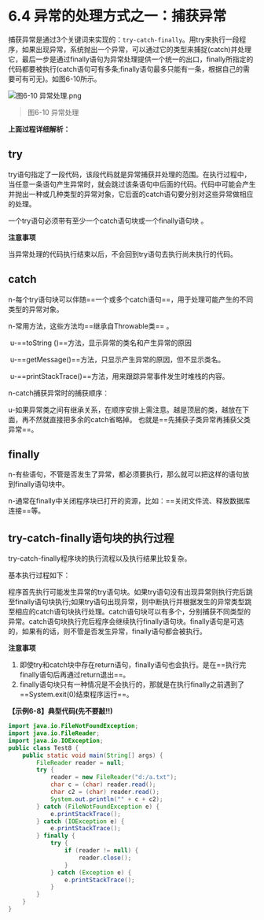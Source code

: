 # 6.4 异常的处理方式之一：捕获异常

   捕获异常是通过3个关键词来实现的：`try-catch-finally`。用try来执行一段程序，如果出现异常，系统抛出一个异常，可以通过它的类型来捕捉(catch)并处理它，最后一步是通过finally语句为异常处理提供一个统一的出口，finally所指定的代码都要被执行(catch语句可有多条;finally语句最多只能有一条，根据自己的需要可有可无)。如图6-10所示。

![图6-10 异常处理.png](https://www.sxt.cn/360shop/Public/admin/UEditor/20170520/1495273755315926.png)

> 图6-10 异常处理

**上面过程详细解析：**

## try

   try语句指定了一段代码，该段代码就是异常捕获并处理的范围。在执行过程中，当任意一条语句产生异常时，就会跳过该条语句中后面的代码。代码中可能会产生并抛出一种或几种类型的异常对象，它后面的catch语句要分别对这些异常做相应的处理。

   一个try语句必须带有至少一个catch语句块或一个finally语句块 。

**注意事项**

   当异常处理的代码执行结束以后，不会回到try语句去执行尚未执行的代码。

## catch

   n-每个try语句块可以伴随==一个或多个catch语句==，用于处理可能产生的不同类型的异常对象。

   n-常用方法，这些方法均==继承自Throwable类== 。

​     u-==toString ()==方法，显示异常的类名和产生异常的原因

​     u-==getMessage()==方法，只显示产生异常的原因，但不显示类名。

​     u-==printStackTrace()==方法，用来跟踪异常事件发生时堆栈的内容。

   n-catch捕获异常时的捕获顺序：

​     u-如果异常类之间有继承关系，在顺序安排上需注意。越是顶层的类，越放在下面，再不然就直接把多余的catch省略掉。 也就是==先捕获子类异常再捕获父类异常==。

## finally

   n-有些语句，不管是否发生了异常，都必须要执行，那么就可以把这样的语句放到finally语句块中。

   n-通常在finally中关闭程序块已打开的资源，比如：==关闭文件流、释放数据库连接==等。

## try-catch-finally语句块的执行过程

   try-catch-finally程序块的执行流程以及执行结果比较复杂。

   基本执行过程如下：

   程序首先执行可能发生异常的try语句块。如果try语句没有出现异常则执行完后跳至finally语句块执行;如果try语句出现异常，则中断执行并根据发生的异常类型跳至相应的catch语句块执行处理。catch语句块可以有多个，分别捕获不同类型的异常。catch语句块执行完后程序会继续执行finally语句块。finally语句是可选的，如果有的话，则不管是否发生异常，finally语句都会被执行。

**注意事项**

1. 即使try和catch块中存在return语句，finally语句也会执行。是在==执行完finally语句后再通过return退出==。
2. finally语句块只有一种情况是不会执行的，那就是在执行finally之前遇到了==System.exit(0)结束程序运行==。

**【示例6-8】典型代码(先不要敲!!)**

```java
import java.io.FileNotFoundException;
import java.io.FileReader;
import java.io.IOException;
public class Test8 {
    public static void main(String[] args) {
        FileReader reader = null;
        try {
            reader = new FileReader("d:/a.txt");
            char c = (char) reader.read();
            char c2 = (char) reader.read();
            System.out.println("" + c + c2);
        } catch (FileNotFoundException e) {
            e.printStackTrace();
        } catch (IOException e) {
            e.printStackTrace();
        } finally {
            try {
                if (reader != null) {
                    reader.close();
                }
            } catch (Exception e) {
                e.printStackTrace();
            }
        }
    }
}
```

